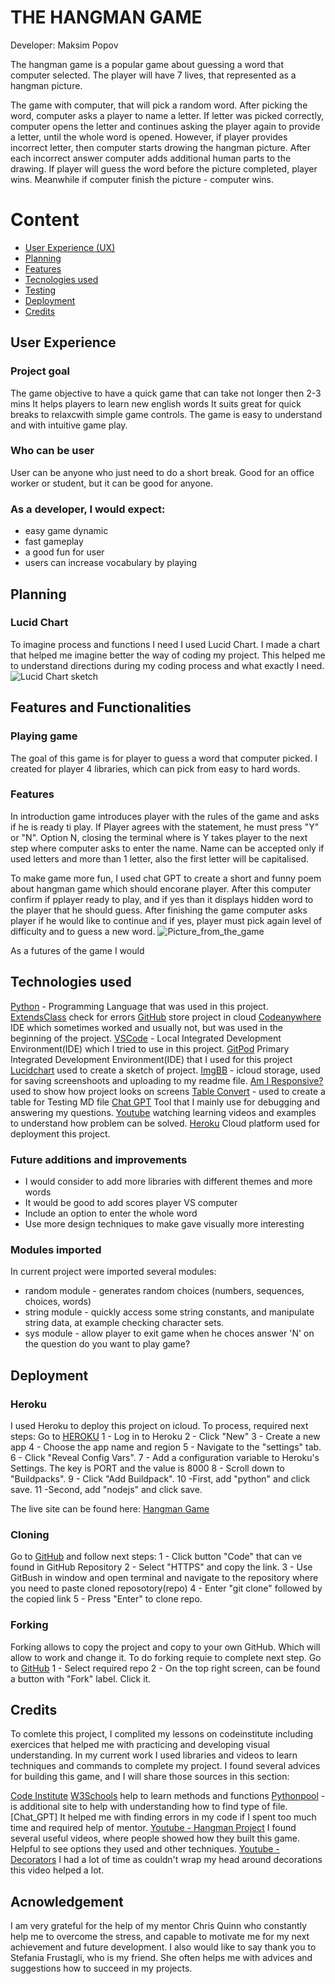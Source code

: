 # THE HANGMAN GAME
Developer: Maksim Popov


The hangman game is a popular game about guessing a word that computer selected. The player will have 7 lives, that represented as a hangman picture. 

The game with computer, that will pick a random word. After picking the word, computer asks a player to name a letter. If letter was picked correctly, computer opens the letter and continues asking the player again to provide a letter, until the whole word is opened. However, if player provides incorrect letter, then  computer starts drowing the hangman picture. 
After each incorrect answer computer adds additional human parts to the  drawing.  If player will guess the word before the picture completed, player wins. Meanwhile if computer finish the picture - computer wins.


# Content

- [User Experience (UX)](#user-experience)
- [Planning ](#planning)
- [Features ](#features)
- [Tecnologies used](#technologies-used)
- [Testing](#testing)
- [Deployment](#deployment)
- [Credits](#credits)

## User Experience


### Project goal
The game objective to have a quick game that can take not longer then 2-3 mins
It helps players to learn new english words
It suits great for quick breaks to relaxcwith simple game controls.
The game is easy to understand and with intuitive game play.

### Who can be user
User can be anyone who just need to do a short break.
Good for an office worker or student, but it can be good for anyone.

### As a developer, I would expect:
 - easy game dynamic
 - fast gameplay
 - a good fun for user
 - users can increase vocabulary by playing


## Planning

### Lucid Chart
To imagine process and functions I need I used Lucid Chart. I made a chart that helped me imagine better the way of coding my project.
This helped me to understand directions during my coding process and what exactly I need.
![Lucid Chart sketch](https://i.ibb.co/LnnLCGk/Lucidchart-hangman.png)


## Features and Functionalities

### Playing game
The goal of this game is for player to guess a word that computer picked.
I created for player 4 libraries, which can pick from easy to hard words.

### Features
In introduction game introduces player with the rules of the game and asks if he is ready ti play.
If Player agrees with the statement, he must press "Y" or "N". Option N, closing the terminal where is Y takes player to the next step where computer asks to enter  the name.
Name can be accepted only if used letters and more than 1 letter, also the first letter will be capitalised. 
 
To make game more fun, I used chat GPT to create a short and funny poem about hangman game which should encorane player.
After this computer confirm if pplayer ready to play, and if yes than it displays hidden word to the player that he should guess.
After finishing the game computer asks player if he would like to continue and if yes, player must pick again level of difficulty and to guess a new word.
![Picture_from_the_game](https://i.ibb.co/kK11Q5K/Hangman.png)

As a futures of the game I would 


## Technologies used

[Python](https://www.python.org) - Programming Language that was used in this project.
[ExtendsClass](https://extendsclass.com/python-tester.html) check for errors
[GitHub](https://github.com/) store project in cloud
[Codeanywhere](https://app.codeanywhere.com/workspace) IDE which sometimes worked and usually not, but was used in the beginning of the project.
[VSCode](https://code.visualstudio.com/) - Local Integrated Development Environment(IDE) which I tried to use in this project.
[GitPod](https://www.gitpod.io/) Primary Integrated Development Environment(IDE) that I used for this project 
[Lucidchart](https://www.lucidchart.com/pages/) used to create a sketch of project.
[ImgBB](https://imgbb.com) - icloud storage, used for saving screenshoots and uploading to my readme file.
[Am I Responsive?](http://ami.responsivedesign.is) used to show how project looks on screens
[Table Convert](https://tableconvert.com/) - used to create a table for Testing MD file
[Chat GPT](https://chat.openai.com/) Tool that I mainly use for debugging and answering my questions.
[Youtube](https://www.youtube.com/) watching learning videos and examples to understand how problem can be solved.
[Heroku](https://dashboard.heroku.com/apps) Cloud platform used for deployment this project.

### Future additions and improvements
- I would consider to add more libraries with different themes and more words
- It would be good to add scores player VS computer
- Include an option to enter the whole word
- Use more design techniques to make gave visually more interesting

### Modules imported
In current project were imported several modules:

- random module  - generates random choices (numbers, sequences, choices, words)
- string module - quickly access some string constants, and manipulate string data, at example checking character sets.
- sys module - allow player to exit game when he choces answer 'N' on the question do you want to play game?


## Deployment 

### Heroku

I used Heroku to deploy this project on icloud. To process, required next steps:
Go to [HEROKU](https://dashboard.heroku.com/apps)
1 - Log in to Heroku
2 - Click "New"
3 - Create a new app
4 - Choose the app name and region
5 - Navigate to the "settings" tab.
6 - Click "Reveal Config Vars".
7 - Add a configuration variable to Heroku's Settings. The key is PORT and the value is 8000
8 - Scroll down to "Buildpacks".
9 - Click "Add Buildpack".
10 -First, add "python" and click save.
11 -Second, add "nodejs" and click save.

The live site can be found here: [Hangman Game]()

### Cloning
 Go to [GitHub](https://github.com/) and follow next steps:
 1 - Click button "Code" that can ve found in GitHub Repository
 2 - Select "HTTPS" and copy the link.
 3 - Use GitBush in window and open terminal and navigate to the repository where you need to paste cloned reposotory(repo)
 4 - Enter "git clone" followed by the copied link
 5 - Press "Enter" to clone repo.

 ### Forking 
 Forking allows to copy the project and copy to your own GitHub. Which will allow to work and change it.
 To do forking requie to complete next step. Go to [GitHub](https://github.com/)
 1 - Select required repo
 2 - On the top right screen, can be found a button with "Fork" label. Click it.


## Credits

To comlete this project, I complited my lessons on codeinstitute including exercices that helped me with practicing and developing visual understanding.
In my current work I used libraries and videos to learn techniques and commands to complete my project.
I found several advices for building this game, and I will share those sources in this section:

[Code Institute](https://learn.codeinstitute.net/ci_program/diplomainfullstacksoftwarecommoncurriculum)
[W3Schools](https://www.w3schools.com/python/ref_func_str.asp) help to learn methods and functions
[Pythonpool]( https://www.pythonpool.com/check-data-type-python/) - is additional site to help with understanding how to find type of file.
[Chat_GPT] It helped me with  finding errors in my code if I spent too much time and required help of mentor.
[Youtube - Hangman Project](https://www.youtube.com/watch?v=m4nEnsavl6w&t=294s) I found several useful videos, where people showed how they built this game. Helpful to see options they used and other techniques.
[Youtube - Decorators](https://www.youtube.com/watch?v=MYAEv3JoenI) I had a lot of time as couldn't wrap my head around decorations this video helped a lot.

## Acnowledgement
I am very grateful for the help of my mentor Chris Quinn who constantly help me to overcome the stress, and capable to motivate me for my next achievement and future development.
I also would like to say thank you to Stefania Frustagli, who is my friend. She often helps me with advices and suggestions how to succeed in my projects.
